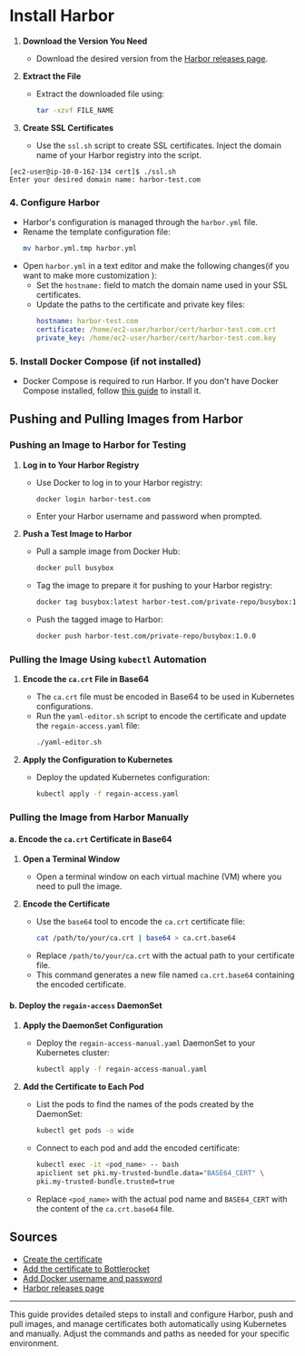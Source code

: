 # Install Harbor

1. **Download the Version You Need**
   - Download the desired version from the [Harbor releases page](https://github.com/goharbor/harbor/releases).

2. **Extract the File**
   - Extract the downloaded file using:
     ```sh
     tar -xzvf FILE_NAME
     ```

3. **Create SSL Certificates**
   - Use the `ssl.sh` script to create SSL certificates. Inject the domain name of your Harbor registry into the script.

```
[ec2-user@ip-10-0-162-134 cert]$ ./ssl.sh 
Enter your desired domain name: harbor-test.com
```
### 4. **Configure Harbor**
   - Harbor's configuration is managed through the `harbor.yml` file.
   - Rename the template configuration file:
     ```sh
     mv harbor.yml.tmp harbor.yml
     ```
   - Open `harbor.yml` in a text editor and make the following changes(if you want to make more customization ):
     - Set the `hostname:` field to match the domain name used in your SSL certificates.
     - Update the paths to the certificate and private key files:
       ```yaml
       hostname: harbor-test.com
       certificate: /home/ec2-user/harbor/cert/harbor-test.com.crt
       private_key: /home/ec2-user/harbor/cert/harbor-test.com.key
       ```

### 5. **Install Docker Compose (if not installed)**
   - Docker Compose is required to run Harbor. If you don't have Docker Compose installed, follow [this guide](https://www.cyberciti.biz/faq/how-to-install-docker-on-amazon-linux-2/) to install it.

## Pushing and Pulling Images from Harbor

### Pushing an Image to Harbor for Testing

1. **Log in to Your Harbor Registry**
   - Use Docker to log in to your Harbor registry:
     ```sh
     docker login harbor-test.com
     ```
   - Enter your Harbor username and password when prompted.

2. **Push a Test Image to Harbor**
   - Pull a sample image from Docker Hub:
     ```sh
     docker pull busybox
     ```
   - Tag the image to prepare it for pushing to your Harbor registry:
     ```sh
     docker tag busybox:latest harbor-test.com/private-repo/busybox:1.0.0
     ```
   - Push the tagged image to Harbor:
     ```sh
     docker push harbor-test.com/private-repo/busybox:1.0.0
     ```

### Pulling the Image Using `kubectl` Automation

1. **Encode the `ca.crt` File in Base64**
   - The `ca.crt` file must be encoded in Base64 to be used in Kubernetes configurations.
   - Run the `yaml-editor.sh` script to encode the certificate and update the `regain-access.yaml` file:
     ```sh
     ./yaml-editor.sh
     ```

2. **Apply the Configuration to Kubernetes**
   - Deploy the updated Kubernetes configuration:
     ```sh
     kubectl apply -f regain-access.yaml
     ```

### Pulling the Image from Harbor Manually

#### a. Encode the `ca.crt` Certificate in Base64

1. **Open a Terminal Window**
   - Open a terminal window on each virtual machine (VM) where you need to pull the image.

2. **Encode the Certificate**
   - Use the `base64` tool to encode the `ca.crt` certificate file:
     ```sh
     cat /path/to/your/ca.crt | base64 > ca.crt.base64
     ```
   - Replace `/path/to/your/ca.crt` with the actual path to your certificate file.
   - This command generates a new file named `ca.crt.base64` containing the encoded certificate.

#### b. Deploy the `regain-access` DaemonSet

1. **Apply the DaemonSet Configuration**
   - Deploy the `regain-access-manual.yaml` DaemonSet to your Kubernetes cluster:
     ```sh
     kubectl apply -f regain-access-manual.yaml
     ```

2. **Add the Certificate to Each Pod**
   - List the pods to find the names of the pods created by the DaemonSet:
     ```sh
     kubectl get pods -o wide
     ```
   - Connect to each pod and add the encoded certificate:
     ```sh
     kubectl exec -it <pod_name> -- bash
     apiclient set pki.my-trusted-bundle.data="BASE64_CERT" \
     pki.my-trusted-bundle.trusted=true
     ```
   - Replace `<pod_name>` with the actual pod name and `BASE64_CERT` with the content of the `ca.crt.base64` file.





## Sources

- [Create the certificate](https://goharbor.io/docs/2.10.0/install-config/configure-https/)
- [Add the certificate to Bottlerocket](https://bottlerocket.dev/en/os/1.19.x/api/settings/pki/)
- [Add Docker username and password](https://bottlerocket.dev/en/os/1.19.x/api/settings/container-registry/)
- [Harbor releases page](https://github.com/goharbor/harbor/releases)

---

This guide provides detailed steps to install and configure Harbor, push and pull images, and manage certificates both automatically using Kubernetes and manually. Adjust the commands and paths as needed for your specific environment.